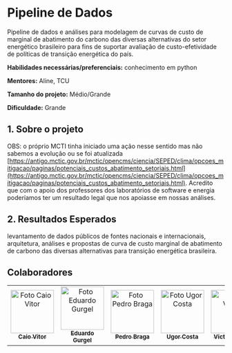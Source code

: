 # Pipeline de Dados
Pipeline de dados e análises para modelagem de curvas de custo de marginal de abatimento do carbono das diversas alternativas do setor energético brasileiro para fins de suportar avaliação de custo-efetividade de políticas de transição energética do país.

**Habilidades necessárias/preferenciais:** conhecimento em python

**Mentores:** Aline, TCU

**Tamanho do projeto:** Médio/Grande

**Dificuldade:** Grande


## 1. Sobre o projeto
OBS: o próprio MCTI tinha iniciado uma ação nesse sentido mas não sabemos a evolução ou se foi atualizada [https://antigo.mctic.gov.br/mctic/opencms/ciencia/SEPED/clima/opcoes_mitigacao/paginas/potenciais_custos_abatimento_setoriais.html](https://antigo.mctic.gov.br/mctic/opencms/ciencia/SEPED/clima/opcoes_mitigacao/paginas/potenciais_custos_abatimento_setoriais.html). Acredito que com o apoio dos professores dos laboratórios de software e energia poderíamos ter um resultado legal que nos apoiasse em nossas análises.

## 2. Resultados Esperados

levantamento de dados públicos de fontes nacionais e internacionais, arquitetura, análises e propostas de curva de custo marginal de abatimento de carbono das diversas alternativas para transição energética brasileira.


## Colaboradores


<table>
  <tr>
    <td align="center">
      <a href="#">
        <img src="https://avatars.githubusercontent.com/u/83408899?v=4" width="100px;" alt="Foto Caio Vitor"/><br>
        <sub>
          <b>Caio Vitor</b>
        </sub>
      </a>
    </td>
    <td align="center">
      <a href="#">
        <img src="https://avatars.githubusercontent.com/u/51385738?v=4" width="100px;" alt="Foto Eduardo Gurgel"/><br>
        <sub>
          <b>Eduardo Gurgel</b>
        </sub>
      </a>
    </td>
    <td align="center">
      <a href="#">
        <img src="https://avatars.githubusercontent.com/u/98167728?v=4" width="100px;" alt="Foto Pedro Braga"/><br>
        <sub>
          <b>Pedro Braga</b>
        </sub>
      </a>
    </td>
    <td align="center">
      <a href="#">
        <img src="https://avatars.githubusercontent.com/u/52638444?v=4" width="100px;" alt="Foto Ugor Costa"/><br>
        <sub>
          <b>Ugor Costa</b>
        </sub>
      </a>
    </td>
    <td align="center">
      <a href="#">
        <img src="https://avatars.githubusercontent.com/u/55855365?v=4" width="100px;" alt="Foto Victor"/><br>
        <sub>
          <b>Victor Lázaro</b>
        </sub>
      </a>
    </td>
    
</table>

<br/> 